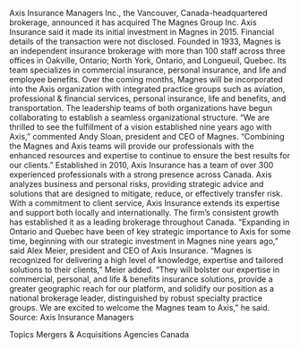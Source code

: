 Axis Insurance Managers Inc., the Vancouver, Canada-headquartered brokerage, announced it has acquired The Magnes Group Inc.
Axis Insurance said it made its initial investment in Magnes in 2015. Financial details of the transaction were not disclosed.
Founded in 1933, Magnes is an independent insurance brokerage with more than 100 staff across three offices in Oakville, Ontario; North York, Ontario, and Longueuil, Quebec. Its team specializes in commercial insurance, personal insurance, and life and employee benefits.
Over the coming months, Magnes will be incorporated into the Axis organization with integrated practice groups such as aviation, professional & financial services, personal insurance, life and benefits, and transportation. The leadership teams of both organizations have begun collaborating to establish a seamless organizational structure.
“We are thrilled to see the fulfillment of a vision established nine years ago with Axis,” commented Andy Sloan, president and CEO of Magnes. “Combining the Magnes and Axis teams will provide our professionals with the enhanced resources and expertise to continue to ensure the best results for our clients.”
Established in 2010, Axis Insurance has a team of over 300 experienced professionals with a strong presence across Canada. Axis analyzes business and personal risks, providing strategic advice and solutions that are designed to mitigate, reduce, or effectively transfer risk.
With a commitment to client service, Axis Insurance extends its expertise and support both locally and internationally. The firm’s consistent growth has established it as a leading brokerage throughout Canada.
“Expanding in Ontario and Quebec have been of key strategic importance to Axis for some time, beginning with our strategic investment in Magnes nine years ago,” said Alex Meier, president and CEO of Axis Insurance.
“Magnes is recognized for delivering a high level of knowledge, expertise and tailored solutions to their clients,” Meier added.
“They will bolster our expertise in commercial, personal, and life & benefits insurance solutions, provide a greater geographic reach for our platform, and solidify our position as a national brokerage leader, distinguished by robust specialty practice groups. We are excited to welcome the Magnes team to Axis,” he said.
Source: Axis Insurance Managers

Topics
Mergers & Acquisitions
Agencies
Canada
